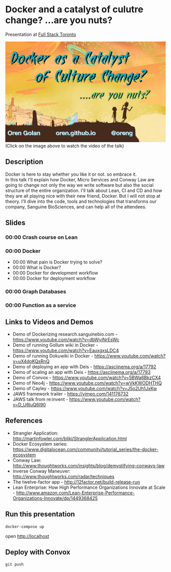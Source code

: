 # Docker and a catalyst of culutre change? ...are you nuts?

Presentation at [Full Stack Toronto](http://eventmobi.com/fstoconf15/agenda/118605/614031)

[![video](website/pictures/intro.png)](http://www.youtube.com/watch?v=EwSYMP33n10)
(Click on the image above to watch the video of the talk)

## Description

Docker is here to stay whether you like it or not. so embrace it.  
In this talk I'll explain how Docker, Micro Services and Conway Law are going to change not only the way we write software but also the social structure of the entire organization.
I'll talk about Lean, CI and CD and how they are all playing nice with their new friend, Docker.
But I will not stop at theory. I'll dive into the code, tools and technologies that transforms our company, Sanguine BioSciences, and can help all of the attendees.

## Slides

### 00:00 Crash course on Lean

### 00:00 Docker

* 00:00 What pain is Docker trying to solve?</mark></li>
* 00:00 What is Docker?
* 00:00 Docker for development workflow
* 00:00 Docker for deployment workflow

### 00:00 Graph Databases

### 00:00 Function as a service

## Links to Videos and Demos

* Demo of Dockerizing research.sanguinebio.com - https://www.youtube.com/watch?v=dbWyiNrEsWc
* Demo of running Gollum wiki in Docker - https://www.youtube.com/watch?v=EauxgxsLDC4
* Demo of running Dokuwiki in Docker - https://www.youtube.com/watch?v=uX4doKQsRnQ
* Demo of deploying an app with Deis - https://asciinema.org/a/17792
* Demo of scaling an app with Deis - https://asciinema.org/a/17793
* Demo of Convox - https://www.youtube.com/watch?v=5BWa6BkzCX4
* Demo of Neo4j - https://www.youtube.com/watch?v=wVkKWODHTHQ
* Demo of Cayley - https://www.youtube.com/watch?v=J5o2Uh1JxKw
* JAWS framework trailer - https://vimeo.com/141176732
* JAWS talk from re:invent - https://www.youtube.com/watch?v=D_U6luQ6I90

## References

* Strangler Application:  http://martinfowler.com/bliki/StranglerApplication.html
* Docker Ecosystem series:  https://www.digitalocean.com/community/tutorial_series/the-docker-ecosystem
* Conway Law: http://www.thoughtworks.com/insights/blog/demystifying-conways-law
* Inverse Conway Maneuver: http://www.thoughtworks.com/radar/techniques
* The twelve-factor app - http://12factor.net/build-release-run
* Lean Enterprise: How High Performance Organizations Innovate at Scale - http://www.amazon.com/Lean-Enterprise-Performance-Organizations-Innovate/dp/1449368425

## Run this presentation

    docker-compose up

open [http://localhost](http://localhost)

## Deploy with Convox

    git push
